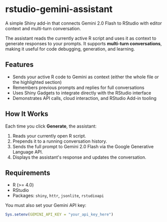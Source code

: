 # rstudio-gemini-assistant
A simple Shiny add-in that connects Gemini 2.0 Flash to RStudio with editor context and multi-turn conversation.

The assistant reads the currently active R script and uses it as context to generate responses to your prompts. It supports **multi-turn conversations**, making it useful for code debugging, generation, and learning.

## Features

- Sends your active R code to Gemini as context (either the whole file or the highlighted section)
- Remembers previous prompts and replies for full conversations
- Uses Shiny Gadgets to integrate directly with the RStudio interface
- Demonstrates API calls, cloud interaction, and RStudio Add-in tooling

## How It Works

Each time you click **Generate**, the assistant:
1. Reads your currently open R script.
2. Prepends it to a running conversation history.
3. Sends the full prompt to Gemini 2.0 Flash via the Google Generative Language API.
4. Displays the assistant's response and updates the conversation.

## Requirements

- R (>= 4.0)
- RStudio
- Packages: `shiny`, `httr`, `jsonlite`, `rstudioapi`

You must also set your Gemini API key:

```r
Sys.setenv(GEMINI_API_KEY = "your_api_key_here")
